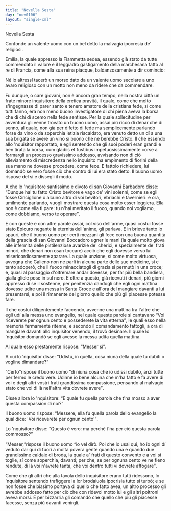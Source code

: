 ```yaml
---
title: "Novella Sesta"
day: "nov0106"
layout: "single-xml"
---
```

<div id="nov0106" type="novella" who="emilia">
<head>Novella Sesta</head>
<argument>
<p>
<milestone id="p01060001"/>Confonde un valente 
            <name persref="uomo-0106" type="person">uomo</name> con un bel detto la malvagia ipocresia de' religiosi.</p>
</argument>
<div3 type="commentary" who="author">
<p>
<milestone id="p01060002"/>
<name persref="emilia" type="person">Emilia</name>, la quale appresso la 
            <name persref="fiammetta" type="person">Fiammetta</name> sedea, essendo già stato da tutte commendato il valore e il leggiadro gastigamento della marchesana fatto al re di 
            <name placeref="francia" type="place">Francia</name>, come alla sua reina piacque, baldanzosamente a dir cominciò:</p>
</div3>
<div3 type="commentary" who="emilia">
<p>
<milestone id="p01060003"/>Né io altressí tacerò un morso dato da un valente 
            <name persref="uomo-0106" type="person">uomo</name> secolare a uno avaro religioso con un motto non meno da ridere che da commendare.</p>
</div3>
<p>
<milestone id="p01060004"/>Fu dunque, o care giovani, non è ancora gran tempo, nella 
          <name placeref="firenze" type="place">nostra città</name> un frate minore 
          <name persref="inquisitore-0106" type="person">inquisitore</name> della eretica pravità, il quale, come che molto s'ingegnasse di parer santo e tenero amatore della cristiana fede, sí come tutti fanno, era non meno buono investigatore di chi piena aveva la borsa che di chi di scemo nella fede sentisse. 
          <milestone id="p01060005"/>Per la quale sollecitudine per avventura gli venne trovato un buono 
          <name persref="uomo-0106" type="person">uomo</name>, assai piú ricco di denar che di senno, al quale, non già per difetto di fede ma semplicemente parlando forse da vino o da soperchia letizia riscaldato, era venuto detto un dí a una sua brigata sé avere un vino sí buono che ne berebbe Cristo. 
          <milestone id="p01060006"/>Il che essendo allo 
          <name persref="inquisitore-0106" type="person">'nquisitor</name> rapportato, e egli sentendo che gli suoi poderi eran grandi e ben tirata la borsa, 
          <foreign>cum gladiis et fustibus</foreign>
<!--lang="latin"-->
          impetuosissimamente corse a formargli un processo gravissimo addosso, avvisando non di ciò alleviamento di miscredenza nello inquisito ma empimento di fiorini della sua mano ne dovesse procedere, come fece. 
          <milestone id="p01060007"/>E fattolo richiedere, lui domandò se vero fosse ciò che contro di lui era stato detto. Il buono 
          <name persref="uomo-0106" type="person">uomo</name> rispose del sí e dissegli il modo.</p>
<p>
<milestone id="p01060008"/>A che lo 
          <name persref="inquisitore-0106" type="person">'nquisitore</name> santissimo e divoto di san Giovanni Barbadoro disse: 
          <q direct="unspecified" who="inquisitore-0106">Dunque hai tu fatto Cristo bevitore e vago de' vini solenni, come se egli fosse 
          <name persref="cinciglione" type="person">Cinciglione</name> o alcuno altro di voi bevitori, ebriachi e tavernieri: e ora, umilmente parlando, vuogli mostrare questa cosa molto esser leggiera. Ella non è come ella ti pare: tu n'hai meritato il fuoco, quando noi vogliamo, come dobbiamo, verso te operare</q>.</p>
<p>
<milestone id="p01060009"/>E con queste e con altre parole assai, col viso dell'arme, quasi costui fosse stato Epicuro negante la eternità dell'anime, gli parlava. E in brieve tanto lo spaurí, che il buono 
          <name persref="uomo-0106" type="person">uomo</name> per certi mezzani gli fece con una buona quantità della grascia di san Giovanni Boccadoro ugner le mani (la quale molto giova alle infermità delle pistilenziose avarizie de' cherici, e spezialmente de' frati minori, che denari non osan toccare) acciò che egli dovesse verso lui misericordiosamente aparare. 
          <milestone id="p01060010"/>La quale unzione, sí come molto virtuosa, avvegna che 
          <name persref="galeno" type="person">Galieno</name> non ne parli in alcuna parte delle sue medicine, sí e tanto adoperò, che il fuoco minacciatogli di grazia si permutò in una croce; e, quasi al passaggio d'oltremare andar dovesse, per far piú bella bandiera, gialla gliele pose in sul nero. 
          <milestone id="p01060011"/>E oltre a questo, già ricevuti i denari, piú giorni appresso di sé il sostenne, per penitenzia dandogli che egli ogni mattina dovesse udire una messa in 
          <name placeref="santacroce" type="place">Santa Croce</name> e all'ora del mangiare davanti a lui presentarsi, e poi il rimanente del giorno quello che piú gli piacesse potesse fare.</p>
<p>
<milestone id="p01060012"/>Il che costui diligentemente faccendo, avvenne una mattina tra l'altre che egli udí alla messa uno evangelio, nel quale queste parole si cantavano 
          <q direct="unspecified">Voi riceverete per ognun cento e possederete la vita etterna</q>, le quali esso nella memoria fermamente ritenne; e secondo il comandamento fattogli, a ora di mangiare davanti allo 
          <name persref="inquisitore-0106" type="person">inquisitor</name> venendo, il trovò desinare. Il quale lo 
          <name persref="inquisitore-0106" type="person">'nquisitor</name> domandò se egli avesse la messa udita quella mattina.</p>
<p>
<milestone id="p01060013"/>Al quale 
          <name persref="uomo-0106" type="person">esso</name> prestamente rispose: 
          <q direct="unspecified" who="uomo-0106">Messer sí</q>.</p>
<p>
<milestone id="p01060014"/>A cui lo 
          <name persref="inquisitore-0106" type="person">'nquisitor</name> disse: 
          <q direct="unspecified" who="inquisitore-0106">Udistú, in quella, cosa niuna della quale tu dubiti o vogline dimandare?</q></p>
<p>
<milestone id="p01060015"/>
<q direct="unspecified" who="uomo-0106">Certo</q>rispose il buono 
          <name persref="uomo-0106" type="person">uomo</name>
<q direct="unspecified">di niuna cosa che io udissi dubito, anzi tutte per fermo le credo vere. Udinne io bene alcuna che m'ha fatto e fa avere di voi e degli altri vostri frati grandissima compassione, pensando al malvagio stato che voi di là nell'altra vita dovrete avere</q>.</p>
<p>
<milestone id="p01060016"/>Disse allora lo 
          <name persref="inquisitore-0106" type="person">'nquisitore</name>: 
          <q direct="unspecified" who="inquisitore-0106">E quale fu quella parola che t'ha mosso a aver questa compassion di noi?</q></p>
<p>
<milestone id="p01060017"/>Il buono 
          <name persref="uomo-0106" type="person">uomo</name> rispose: 
          <q direct="unspecified" who="uomo-0106">Messere, ella fu quella parola dello evangelio la qual dice: 'Voi riceverete per ognun cento'</q>.</p>
<p>
<milestone id="p01060018"/>Lo 
          <name persref="inquisitore-0106" type="person">'nquisitore</name> disse: 
          <q direct="unspecified" who="inquisitore-0106">Questo è vero: ma perché t'ha per ciò questa parola commosso?</q></p>
<p>
<milestone id="p01060019"/>
<q direct="unspecified">Messer,</q>rispose il buono 
          <name persref="uomo-0106" type="person">uomo</name>
<q direct="unspecified" who="uomo-0106">io vel dirò. Poi che io usai qui, ho io ogni dí veduto dar qui di fuori a molta povera gente quando una e quando due grandissime caldaie di broda, la quale a' frati di questo convento e a voi si toglie, sí come soperchia, davanti; per che, se per ognuna cento ve ne fieno rendute, di là voi n'avrete tanta, che voi dentro tutti vi dovrete affogare</q>.</p>
<p>
<milestone id="p01060020"/>Come che gli altri che alla tavola dello 
          <name persref="inquisitore-0106" type="person">inquisitore</name> erano tutti ridessono, lo 
          <name persref="inquisitore-0106" type="person">'nquisitore</name> sentendo trafiggere la lor brodaiuola ipocrisia tutto si turbò; e se non fosse che biasimo portava di quello che fatto avea, un altro processo gli avrebbe addosso fatto per ciò che con ridevol motto lui e gli altri poltroni aveva morsi. E per bizzarria gli comandò che quello che piú gli piacesse facesse, senza piú davanti venirgli.</p>
</div>